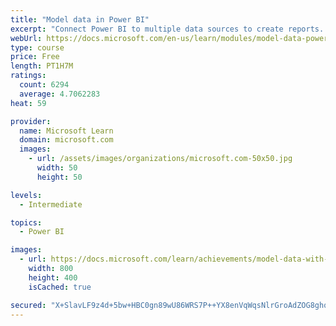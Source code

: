 ```yaml
---
title: "Model data in Power BI"
excerpt: "Connect Power BI to multiple data sources to create reports. Define the relationship between your data sources."
webUrl: https://docs.microsoft.com/en-us/learn/modules/model-data-power-bi/
type: course
price: Free
length: PT1H7M
ratings:
  count: 6294
  average: 4.7062283
heat: 59

provider:
  name: Microsoft Learn
  domain: microsoft.com
  images:
    - url: /assets/images/organizations/microsoft.com-50x50.jpg
      width: 50
      height: 50

levels:
  - Intermediate

topics:
  - Power BI

images:
  - url: https://docs.microsoft.com/learn/achievements/model-data-with-power-bi-desktop-social.png
    width: 800
    height: 400
    isCached: true

secured: "X+SlavLF9z4d+5bw+HBC0gn89wU86WRS7P++YX8enVqWqsNlrGroAdZOG8ghq1T+ZlzOhUoVJWVXDaFxc8rauDsR5aPBS3RckA8wpdGul8TJzXtM7jNHl4f2UzsQ7R5gzFyKkYPsMEWtrHHenlqHBmPa+cGudnCJexQ2KZzEVUIbe0/fQmcuW0C2uKAkkMBYhRIr6NAcTG5p2GIPJHthwsovi5fzdJIgw8qGGPE17UIigzRuZXmmekMvP29NvBr8L4We/Cm9zvGL3P522h4Q6snPTCB9ZQYgPA342U5aS5axYoGH2m6Q8VhWDBndUNjcS9zUMVWUniA9o4O3+ZZH9mdJxFBXvMz2QxlNx4FHpm5McKbqtL6hBvLQnYB1D/ZJZ+Sqyc5k9laO+pSyxnruOPb6ZMQdygzyRXj+XoaKVrk=;6W0vY+O8Zx5GGkVTK0vx0w=="
---
```


